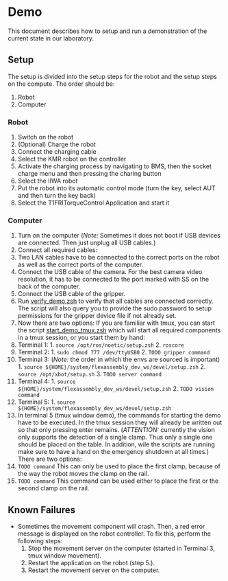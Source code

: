 # Demo
This document describes how to setup and run a demonstration of the current state in our laboratory.

## Setup
The setup is divided into the setup steps for the robot and the setup steps on the compute.
The order should be:
1. Robot
2. Computer

### Robot
1. Switch on the robot
2. (Optional) Charge the robot
  1. Connect the charging cable
  2. Select the KMR robot on the controller
  3. Activate the charging process by navigating to BMS, then the socket charge menu and then pressing the charing button
3. Select the IIWA robot
4. Put the robot into its automatic control mode (turn the key, select AUT and then turn the key back)
5. Select the T1FRITorqueControl Application and start it

### Computer
1. Turn on the computer (_Note:_ Sometimes it does not boot if USB devices are connected. Then just unplug all USB cables.)
2. Connect all required cables:
  1. Two LAN cables have to be connected to the correct ports on the robot as well as the correct ports of the computer.
  2. Connect the USB cable of the camera. For the best camera video resolution, it has to be connected to the port marked with SS on the back of the computer.
  3. Connect the USB cable of the gripper.
3. Run [verify_demo.zsh](./verify_demo.zsh) to verify that all cables are connected correctly. The script will also query you to provide the sudo password to setup permissions for the gripper device file if not already set.
4. Now there are two options: If you are familiar with tmux, you can start the script [start_demo_tmux.zsh](./start_demo_tmux.zsh) which will start all required components in a tmux session, or you start them by hand:
  1. Terminal 1:
    1. `source /opt/ros/noetic/setup.zsh`
    2. `roscore`
  2. Terminal 2:
    1. `sudo chmod 777 /dev/ttyUSB0`
    2. `TODO gripper command`
  3. Terminal 3: (_Note:_ the order in which the envs are sourced is important)
    1. `source ${HOME}/system/flexassembly_dev_ws/devel/setup.zsh`
    2. `source /opt/xbot/setup.sh`
    3. `TODO server command`
  4. Terminal 4:
    1. `source ${HOME}/system/flexassembly_dev_ws/devel/setup.zsh`
    2. `TODO vision command`
  5. Terminal 5:
    1. `source ${HOME}/system/flexassembly_dev_ws/devel/setup.zsh`
5. In terminal 5 (tmux window demo), the commands for starting the demo have to be executed. In the tmux session they will already be written out so that only pressing enter remains. (_ATTENTION:_ currently the vision only supports the detection of a single clamp. Thus only a single one should be placed on the table. In addition, wile the scripts are running make sure to have a hand on the emergency shutdown at all times.) There are two options:
  1. `TODO command` This can only be used to place the first clamp, because of the way the robot moves the clamp on the rail.
  2. `TODO command` This command can be used either to place the first or the second clamp on the rail.

## Known Failures
* Sometimes the movement component will crash. Then, a red error message is displayed on the robot controller. To fix this, perform the following steps:
  1. Stop the movement server on the computer (started in Terminal 3, tmux window movement).
  2. Restart the application on the robot (step 5.).
  3. Restart the movement server on the computer.

